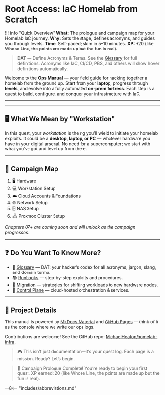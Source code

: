 # Root Access: IaC Homelab from Scratch

!!! info "Quick Overview"
    **What:** The prologue and campaign map for your Homelab IaC journey.
    **Why:** Sets the stage, defines acronyms, and guides you through levels.
    **Time:** Self-paced; skim in 5–10 minutes.
    **XP:** +20 (like Whose Line, the points are made up but the fun is real).

> **DAT** — Define Acronyms & Terms. See the [Glossary](glossary.md) for full definitions.
> Acronyms like IaC, CI/CD, PBS, and others will show hover definitions automatically.

Welcome to the **Ops Manual** — your field guide for hacking together a homelab from the ground up.
Start from your **laptop**, progress through **levels**, and evolve into a fully automated **on‑prem fortress**.
Each step is a quest to build, configure, and conquer your infrastructure with IaC.

---

---
## 🖥️ What We Mean by "Workstation"

In this quest, your *workstation* is the rig you’ll wield to initiate your homelab exploits.
It could be a **desktop, laptop, or PC** — whatever hardware you have in your digital arsenal.
No need for a supercomputer; we start with what you’ve got and level up from there.

---

## 🚀 Campaign Map

1. 🖥️ Hardware
2. 💻 Workstation Setup
3. ☁️ Cloud Accounts & Foundations
4. 🌐 Network Setup
5. 🗄️ NAS Setup
6. 🖧 Proxmox Cluster Setup

_Chapters 07+ are coming soon and will unlock as the campaign progresses._

---
## ❓ Do You Want To Know More?

- 📖 [Glossary](glossary.md) — DAT: your hacker’s codex for all acronyms, jargon, slang, and domain terms.
- 📚 [Runbooks](runbooks/resolve_conflicts.md) — step-by-step exploits and procedures.
- 🔀 [Migration](13-Migrations-and-Refactor.md) — strategies for shifting workloads to new hardware nodes.
- 🧭 [Control Plane](06-Proxmox-Cluster-Setup.md) — cloud-hosted orchestration & services.

---

## 🔧 Project Details

This manual is powered by [MkDocs Material](https://squidfunk.github.io/mkdocs-material/) and [GitHub Pages](https://pages.github.com/) — think of it as the console where we write our ops logs.

Contributions are welcome! See the GitHub repo: [MichaelHeaton/homelab-infra](https://github.com/MichaelHeaton/homelab-infra).

> 🎮 This isn’t just documentation—it’s your quest log. Each page is a mission. Ready? Let’s begin.

> 🎉 Campaign Prologue Complete! You’re ready to begin your first quest. XP earned: 20 (like Whose Line, the points are made up but the fun is real).

--8<-- "includes/abbreviations.md"

